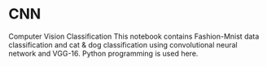 # CNN
Computer Vision  Classification
This notebook contains Fashion-Mnist data classification and cat & dog classification using convolutional neural network and VGG-16.
Python programming is used here.
